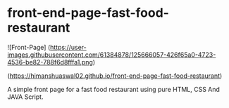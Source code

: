 # front-end-page-fast-food-restaurant

![Front-Page] (https://user-images.githubusercontent.com/61384878/125666057-426f65a0-4723-4536-be82-788f6d8fffa1.png)



(https://himanshuaswal02.github.io/front-end-page-fast-food-restaurant)










A simple front page for a fast food restaurant using pure HTML, CSS And JAVA Script.
